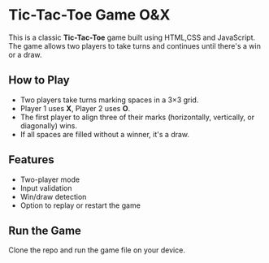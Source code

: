 # Tic-Tac-Toe Game O&X

This is a classic **Tic-Tac-Toe** game built using HTML,CSS and JavaScript.  
The game allows two players to take turns and continues until there's a win or a draw.

## How to Play
- Two players take turns marking spaces in a 3×3 grid.
- Player 1 uses **X**, Player 2 uses **O**.
- The first player to align three of their marks (horizontally, vertically, or diagonally) wins.
- If all spaces are filled without a winner, it's a draw.

## Features
- Two-player mode
- Input validation
- Win/draw detection
- Option to replay or restart the game

## Run the Game
Clone the repo and run the game file on your device.
